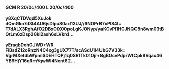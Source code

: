 #### GCM R 20/0c/400 L 20/0c/400
**y8XqCTDVqd5XuJok**<br/>**dQmGko7d3l4AU6jsDlpu80ad13UJ//6NOPrB7xPIS4I=**<br/>**T7dALX3RghAfO2DBxOiX00poLgKJONyp/yaKCvPI1HCJNQC5n8wm03tBQtLm6zDsp28kI2ash6sLVkrd...**<br/><br/>
**yEragbDohGJWD+WR**<br/>**FiBsdZ12oRnzN4C4xg3gUX77T/scASdU1l4UbG7V33k=**<br/>**VgrMXetdbWpmlSDEHTQPj1q0SRfTk01Ojr+8gBOcvPdprWtCpk8Vqac46YB9HjY16qRmYqwWl4Nent62...**